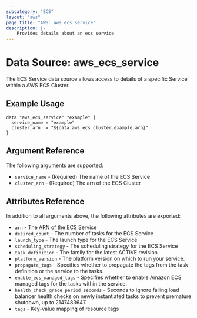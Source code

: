 ```yaml
---
subcategory: "ECS"
layout: "aws"
page_title: "AWS: aws_ecs_service"
description: |-
    Provides details about an ecs service
---
```


# Data Source: aws_ecs_service

The ECS Service data source allows access to details of a specific
Service within a AWS ECS Cluster.

## Example Usage

```hcl
data "aws_ecs_service" "example" {
  service_name = "example"
  cluster_arn  = "${data.aws_ecs_cluster.example.arn}"
}
```

## Argument Reference

The following arguments are supported:

* `service_name` - (Required) The name of the ECS Service
* `cluster_arn` - (Required) The arn of the ECS Cluster

## Attributes Reference

In addition to all arguments above, the following attributes are exported:

* `arn` - The ARN of the ECS Service
* `desired_count` - The number of tasks for the ECS Service
* `launch_type` - The launch type for the ECS Service
* `scheduling_strategy` - The scheduling strategy for the ECS Service
* `task_definition` - The family for the latest ACTIVE revision
* `platform_version` - The platform version on which to run your service.
* `propagate_tags` - Specifies whether to propagate the tags from the task definition or the service to the tasks.
* `enable_ecs_managed_tags` - Specifies whether to enable Amazon ECS managed tags for the tasks within the service.
* `health_check_grace_period_seconds` - Seconds to ignore failing load balancer health checks on newly instantiated tasks to prevent premature shutdown, up to 2147483647.
* `tags` - Key-value mapping of resource tags